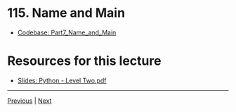 # 115. Name and Main

-   [Codebase: Part7_Name_and_Main](../../codebase/python-django/Python_Level_Two/Part7_Name_and_Main/)

#  Resources for this lecture


-   [Slides: Python - Level Two.pdf](https://python-ds.s3.us-west-1.amazonaws.com/Python-and-Django-Full-Stack-Web-Developer-Bootcamp/Resources/Python+-+Level+Two.pdf)


---

[Previous](./114_Decorators.md) | [Next]()